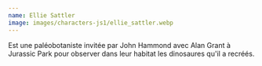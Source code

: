 ```yaml
---
name: Ellie Sattler
image: images/characters-js1/ellie_sattler.webp
---
```

Est une paléobotaniste invitée par John Hammond avec Alan Grant à Jurassic Park pour observer dans leur habitat les dinosaures qu'il a recréés.